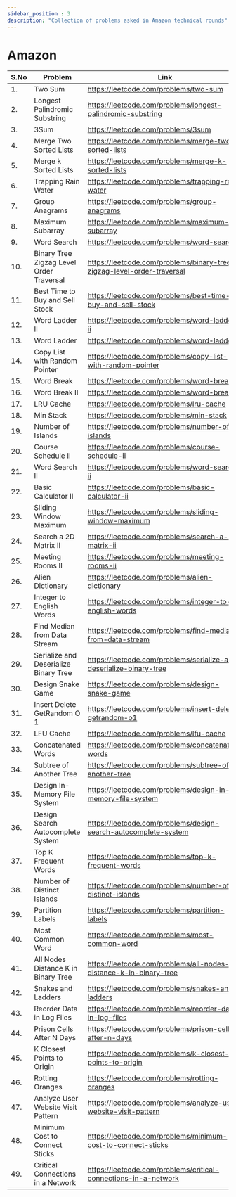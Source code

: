```yaml
---
sidebar_position : 3
description: "Collection of problems asked in Amazon technical rounds"
---
```


# Amazon

| S.No      | Problem | Link | Solution |
| ----------- | ----------- | ----------- | ----------- |
| 1.| Two Sum | https://leetcode.com/problems/two-sum| [Click](/docs/codes/repeat-and-missing-number-array) | 
| 2.| Longest Palindromic Substring | https://leetcode.com/problems/longest-palindromic-substring | [Click](https://umangkumarr.github.io/CodePrime/docs/codes/longest-palindromic-substring) |
|3.| 3Sum | https://leetcode.com/problems/3sum | [Click](https://umangkumarr.github.io/CodePrime/docs/codes/3Sum) |
|4.| Merge Two Sorted Lists | https://leetcode.com/problems/merge-two-sorted-lists | [Click](https://umangkumarr.github.io/CodePrime/docs/codes/merge-two-sorted-lists) | 
|5.| Merge k Sorted Lists | https://leetcode.com/problems/merge-k-sorted-lists | [Click](https://umangkumarr.github.io/CodePrime/docs/codes/merge-k-sorted-lists) | 
|6.| Trapping Rain Water|  https://leetcode.com/problems/trapping-rain-water | [Click](https://umangkumarr.github.io/CodePrime/docs/codes/trapping-rain-water) | 
|7.| Group Anagrams | https://leetcode.com/problems/group-anagrams | [Click](https://umangkumarr.github.io/CodePrime/docs/codes/group-anagrams) | 
|8.| Maximum Subarray | https://leetcode.com/problems/maximum-subarray | [Click](https://umangkumarr.github.io/CodePrime/docs/codes/maximum-subarray) | 
|9.| Word Search | https://leetcode.com/problems/word-search | [Click](https://umangkumarr.github.io/CodePrime/docs/codes/word-search) |
|10.| Binary Tree Zigzag Level Order Traversal | https://leetcode.com/problems/binary-tree-zigzag-level-order-traversal | [Click](https://umangkumarr.github.io/CodePrime/docs/codes/binary-tree-zigzag-level-order-traversal) |
|11.| Best Time to Buy and Sell Stock | https://leetcode.com/problems/best-time-to-buy-and-sell-stock | [Click](https://umangkumarr.github.io/CodePrime/docs/codes/best-time-to-buy-and-sell-stock) |
|12.| Word Ladder II   | https://leetcode.com/problems/word-ladder-ii |
|13.| Word Ladder   | https://leetcode.com/problems/word-ladder |
|14.|Copy List with Random Pointer   | https://leetcode.com/problems/copy-list-with-random-pointer | [Click](https://umangkumarr.github.io/CodePrime/docs/codes/copy-list-with-random-pointer) |
|15.|Word Break   | https://leetcode.com/problems/word-break  | [Click](https://umangkumarr.github.io/CodePrime/docs/codes/word-break)
|16.|Word Break II   | https://leetcode.com/problems/word-break-ii | [Click](https://umangkumarr.github.io/CodePrime/docs/codes/word-break-ii)
17.|LRU Cache   | https://leetcode.com/problems/lru-cache | [Click](https://umangkumarr.github.io/CodePrime/docs/codes/lru-cache)
18.|Min Stack   | https://leetcode.com/problems/min-stack | [Click](https://umangkumarr.github.io/CodePrime/docs/codes/min-stack)
19.|Number of Islands   | https://leetcode.com/problems/number-of-islands | [Click](https://umangkumarr.github.io/CodePrime/docs/codes/number-of-islands)
20.|Course Schedule II   | https://leetcode.com/problems/course-schedule-ii | [Click](https://umangkumarr.github.io/CodePrime/docs/codes/course-schedule-ii)
21.|Word Search II   | https://leetcode.com/problems/word-search-ii | [Click](https://umangkumarr.github.io/CodePrime/docs/codes/word-search-ii)
22.|Basic Calculator II   | https://leetcode.com/problems/basic-calculator-ii 
23.|Sliding Window Maximum   | https://leetcode.com/problems/sliding-window-maximum | [Click](https://umangkumarr.github.io/CodePrime/docs/codes/sliding-window-maximum) |
24.|Search a 2D Matrix II   | https://leetcode.com/problems/search-a-2d-matrix-ii 
25.|Meeting Rooms II   | https://leetcode.com/problems/meeting-rooms-ii 
26.|Alien Dictionary   | https://leetcode.com/problems/alien-dictionary 
27.|Integer to English Words   | https://leetcode.com/problems/integer-to-english-words 
28.|Find Median from Data Stream   | https://leetcode.com/problems/find-median-from-data-stream | [Click](https://umangkumarr.github.io/CodePrime/docs/codes/find-median-from-data-stream)
29.|Serialize and Deserialize Binary Tree   | https://leetcode.com/problems/serialize-and-deserialize-binary-tree | [Click](https://umangkumarr.github.io/CodePrime/docs/codes/serialize-and-deserialize-binary-tree)
30.|Design Snake Game   | https://leetcode.com/problems/design-snake-game                                             
31.|Insert Delete GetRandom O 1    | https://leetcode.com/problems/insert-delete-getrandom-o1 
32.|LFU Cache   | https://leetcode.com/problems/lfu-cache | [Click](https://umangkumarr.github.io/CodePrime/docs/codes/lfu-cache)
33.|Concatenated Words   | https://leetcode.com/problems/concatenated-words 
34.|Subtree of Another Tree   | https://leetcode.com/problems/subtree-of-another-tree 
35.|Design In-Memory File System   | https://leetcode.com/problems/design-in-memory-file-system 
36.|Design Search Autocomplete System   | https://leetcode.com/problems/design-search-autocomplete-system 
37.|Top K Frequent Words   | https://leetcode.com/problems/top-k-frequent-words | [Click](https://umangkumarr.github.io/CodePrime/docs/codes/top-k-frequent-words) |
38.|Number of Distinct Islands   | https://leetcode.com/problems/number-of-distinct-islands 
39.|Partition Labels   | https://leetcode.com/problems/partition-labels 
40.|Most Common Word   | https://leetcode.com/problems/most-common-word | [Click](https://umangkumarr.github.io/CodePrime/docs/codes/most-common-word)|
41.|All Nodes Distance K in Binary Tree   | https://leetcode.com/problems/all-nodes-distance-k-in-binary-tree 
42.|Snakes and Ladders   | https://leetcode.com/problems/snakes-and-ladders 
43.|Reorder Data in Log Files   | https://leetcode.com/problems/reorder-data-in-log-files 
44.|Prison Cells After N Days   | https://leetcode.com/problems/prison-cells-after-n-days 
45.|K Closest Points to Origin   | https://leetcode.com/problems/k-closest-points-to-origin | [Click](https://umangkumarr.github.io/CodePrime/docs/codes/k-closest-points-to-origin) |
46.|Rotting Oranges   | https://leetcode.com/problems/rotting-oranges | [Click](https://umangkumarr.github.io/CodePrime/docs/codes/rotting-oranges) |
47.|Analyze User Website Visit Pattern   | https://leetcode.com/problems/analyze-user-website-visit-pattern 
48.|Minimum Cost to Connect Sticks   | https://leetcode.com/problems/minimum-cost-to-connect-sticks 
49.|Critical Connections in a Network   | https://leetcode.com/problems/critical-connections-in-a-network 

